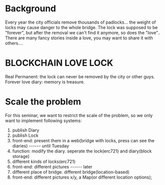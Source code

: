 
# Background  
Every year the city officials remove thousands of padlocks...
the weight of locks may cause danger to the whole bridge.
The lock was supposed to be "forever", but after the removal we can't find it anymore, so does the "love"..
There are many fancy stories inside a love, you may want to share it with others....

# BLOCKCHAIN LOVE LOCK
Real Permanent: the lock can never be removed by the city or other guys.
Forever love diary: memory is treasure.

# Scale the problem  

For this seminar, we want to restrict the scale of the problem, so we only want to implement following systems:

1. publish Diary
2. publish Lock
3. front-end: present them in a web(bridge with locks, press can see the diaries)
------ until Tuesday
4. function: modify the diary. seperate the lock(erc721) and diary(block storage)
5. different kinds of locks(erc721)
6. front-end: different pictures
------ later
7. different place of bridge. different bridge(location-based)
8. front-end: different pictures x/y, a Map(or different location options);